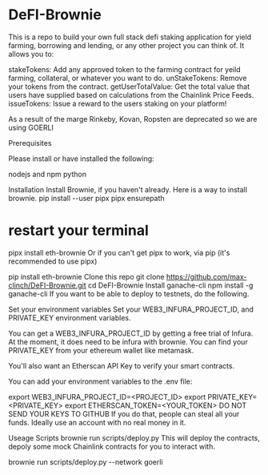 # DeFI-Brownie

This is a repo to build your own full stack defi staking application for yield farming, borrowing and lending, or any other project you can think of. It allows you to:

stakeTokens: Add any approved token to the farming contract for yeild farming, collateral, or whatever you want to do.
unStakeTokens: Remove your tokens from the contract.
getUserTotalValue: Get the total value that users have supplied based on calculations from the Chainlink Price Feeds.
issueTokens: Issue a reward to the users staking on your platform!

As a result of the marge Rinkeby, Kovan, Ropsten are deprecated 
so we are using GOERLI

Prerequisites

Please install or have installed the following:

nodejs and npm
python

Installation
Install Brownie, if you haven't already. Here is a way to install brownie.
pip install --user pipx
pipx ensurepath
# restart your terminal
pipx install eth-brownie
Or if you can't get pipx to work, via pip (it's recommended to use pipx)

pip install eth-brownie
Clone this repo
git clone https://github.com/max-clinch/DeFI-Brownie.git
cd DeFI-Brownie
Install ganache-cli
npm install -g ganache-cli
If you want to be able to deploy to testnets, do the following.

Set your environment variables
Set your WEB3_INFURA_PROJECT_ID, and PRIVATE_KEY environment variables.

You can get a WEB3_INFURA_PROJECT_ID by getting a free trial of Infura. At the moment, it does need to be infura with brownie. You can find your PRIVATE_KEY from your ethereum wallet like metamask.

You'll also want an Etherscan API Key to verify your smart contracts.

You can add your environment variables to the .env file:

export WEB3_INFURA_PROJECT_ID=<PROJECT_ID>
export PRIVATE_KEY=<PRIVATE_KEY>
export ETHERSCAN_TOKEN=<YOUR_TOKEN>
DO NOT SEND YOUR KEYS TO GITHUB If you do that, people can steal all your funds. Ideally use an account with no real money in it.

Useage
Scripts
brownie run scripts/deploy.py
This will deploy the contracts, depoly some mock Chainlink contracts for you to interact with.

brownie run scripts/deploy.py --network goerli

